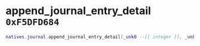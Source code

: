 # append_journal_entry_detail `0xF5DFD684`

```lua
natives.journal.append_journal_entry_detail(_unk0 --[[ integer ]], _unk1 --[[ integer ]], _unk2 --[[ integer ]], _unk3 --[[ integer ]], _unk4 --[[ integer ]])
```